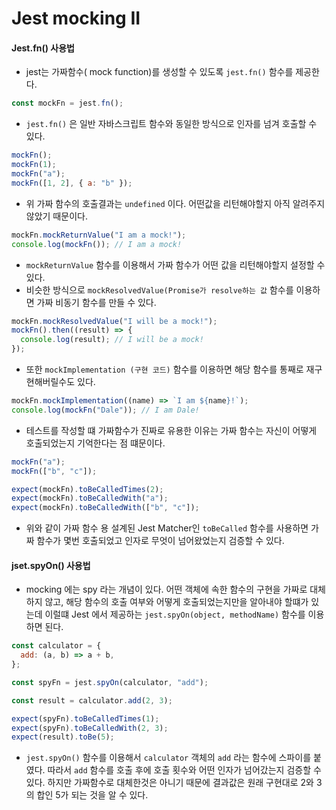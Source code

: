 

# Jest mocking II

#### **Jest.fn() 사용법** 

- jest는 가짜함수( mock function)를 생성할 수 있도록 `jest.fn()` 함수를 제공한다.

```javascript
const mockFn = jest.fn();
```

- `jest.fn()` 은 일반 자바스크립트 함수와 동일한 방식으로 인자를 넘겨 호출할 수 있다.

```javascript
mockFn();
mockFn(1);
mockFn("a");
mockFn([1, 2], { a: "b" });
```

- 위 가짜 함수의 호출결과는 `undefined` 이다. 어떤값을 리턴해야할지 아직 알려주지 않았기 때문이다.

```javascript
mockFn.mockReturnValue("I am a mock!");
console.log(mockFn()); // I am a mock!
```

- `mockReturnValue` 함수를 이용해서 가짜 함수가 어떤 값을 리턴해야할지 설정할 수 있다.
- 비슷한 방식으로 `mockResolvedValue(Promise가 resolve하는 값` 함수를 이용하면 가짜 비동기 함수를 만들 수 있다.

```javascript
mockFn.mockResolvedValue("I will be a mock!");
mockFn().then((result) => {
  console.log(result); // I will be a mock!
});
```
- 또한 `mockImplementation (구현 코드)` 함수를 이용하면 해당 함수를 통째로 재구현해버릴수도 있다.

```javascript
mockFn.mockImplementation((name) => `I am ${name}!`);
console.log(mockFn("Dale")); // I am Dale!
```
- 테스트를 작성할 떄 가짜함수가 진짜로 유용한 이유는 가짜 함수는 자신이 어떻게 호출되었는지 기억한다는 점 떄문이다.

```javascript
mockFn("a");
mockFn(["b", "c"]);

expect(mockFn).toBeCalledTimes(2);
expect(mockFn).toBeCalledWith("a");
expect(mockFn).toBeCalledWith(["b", "c"]);
```
- 위와 같이 가짜 함수 용 설계된 Jest Matcher인 `toBeCalled` 함수를 사용하면 가짜 함수가 몇번 호출되었고 인자로 무엇이 넘어왔었는지 검증할 수 있다.


#### **jset.spyOn() 사용법** 

- mocking 에는 spy 라는 개념이 있다. 어떤 객체에 속한 함수의 구현을 가짜로 대체하지 않고, 해당 함수의 호출 여부와 어떻게 호출되었는지만을 알아내야 할떄가 있는데 이럴떄 Jest 에서 제공하는 `jest.spyOn(object, methodName)` 함수를 이용하면 된다.

````javascript
const calculator = {
  add: (a, b) => a + b,
};

const spyFn = jest.spyOn(calculator, "add");

const result = calculator.add(2, 3);

expect(spyFn).toBeCalledTimes(1);
expect(spyFn).toBeCalledWith(2, 3);
expect(result).toBe(5);
````
- `jest.spyOn()` 함수를 이용해서 `calculator` 객체의 `add` 라는 함수에 스파이를 붙였다. 따라서 `add` 함수를 호출 후에 호출 횟수와 어떤 인자가 넘어갔는지 검증할 수 있다. 하지만 가짜함수로 대체한것은 아니기 때문에 결과값은 원래 구현대로 2와 3의 합인 5가 되는 것을 알 수 있다.